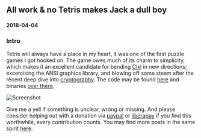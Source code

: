 ## All work & no Tetris makes Jack a dull boy
#### 2018-04-04

### Intro
Tetris will always have a place in my heart, it was one of the first puzzle games I got hooked on. The game owes much of its charm to simplicity, which makes it an excellent candidate for bending [Cixl](https://github.com/basic-gongfu/cixl) in new directions; excercising the ANSI graphics library, and blowing off some steam after the recent deep dive into [cryptography](https://github.com/basic-gongfu/cixl/blob/master/devlog/turn_on_plugin_encrypt.md). The code may be found [here](https://github.com/basic-gongfu/cixl/blob/master/examples/cixtris.cx) and binaries [over there](https://github.com/basic-gongfu/cxbin/tree/master/linux64).

![Screenshot](https://raw.github.com/basic-gongfu/cixl/master/devlog/cixtris.png)

Give me a yell if something is unclear, wrong or missing. And please consider helping out with a donation via [paypal](https://paypal.me/basicgongfu) or [liberapay](https://liberapay.com/basic-gongfu/donate) if you find this worthwhile, every contribution counts. You may find more posts in the same spirit [here](https://github.com/basic-gongfu/cixl/tree/master/devlog).
